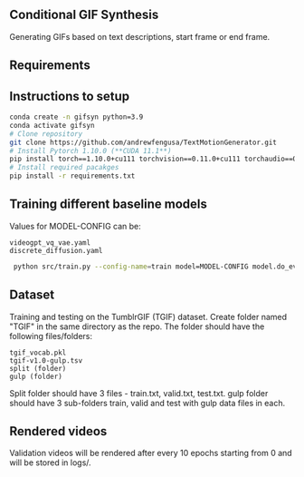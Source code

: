 ## Conditional GIF Synthesis

Generating GIFs based on text descriptions, start frame or end frame.

## Requirements

## Instructions to setup

```bash
conda create -n gifsyn python=3.9
conda activate gifsyn
# Clone repository
git clone https://github.com/andrewfengusa/TextMotionGenerator.git
# Install Pytorch 1.10.0 (**CUDA 11.1**)
pip install torch==1.10.0+cu111 torchvision==0.11.0+cu111 torchaudio==0.10.0 -f https://download.pytorch.org/whl/torch_stable.html
# Install required pacakges
pip install -r requirements.txt
```

## Training different baseline models
Values for MODEL-CONFIG can be:

```list
videogpt_vq_vae.yaml
discrete_diffusion.yaml
```
```bash
 python src/train.py --config-name=train model=MODEL-CONFIG model.do_evaluation=false trainer.devices=[1] trainer.max_epochs=500 logger=tensorboard
 ```
## Dataset
Training and testing on the TumblrGIF (TGIF) dataset. Create folder named "TGIF" in the same directory as the repo. The folder should have the following files/folders:

```list
tgif_vocab.pkl
tgif-v1.0-gulp.tsv
split (folder)
gulp (folder)
```
Split folder should have 3 files - train.txt, valid.txt, test.txt. gulp folder should have 3 sub-folders train, valid and test with gulp data files in each.

## Rendered videos
Validation videos will be rendered after every 10 epochs starting from 0 and will be stored in logs/.

